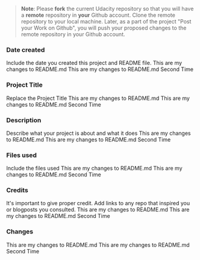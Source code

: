 >**Note**: Please **fork** the current Udacity repository so that you will have a **remote** repository in **your** Github account. Clone the remote repository to your local machine. Later, as a part of the project "Post your Work on Github", you will push your proposed changes to the remote repository in your Github account.

### Date created
Include the date you created this project and README file.
This are my changes to README.md
This are my changes to README.md Second Time

### Project Title
Replace the Project Title
This are my changes to README.md
This are my changes to README.md Second Time

### Description
Describe what your project is about and what it does
This are my changes to README.md
This are my changes to README.md Second Time

### Files used
Include the files used
This are my changes to README.md
This are my changes to README.md Second Time

### Credits
It's important to give proper credit. Add links to any repo that inspired you or blogposts you consulted.
This are my changes to README.md
This are my changes to README.md Second Time

### Changes 
This are my changes to README.md
This are my changes to README.md Second Time